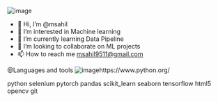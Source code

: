 
![image](https://user-images.githubusercontent.com/109984804/196717364-bcafa2e8-f58e-4063-b694-363c53e557d7.png)


- 👋 Hi, I’m @msahil
- 👀 I’m interested in Machine learning 
- 🌱 I’m currently learning Data Pipeline 
- 💞️ I’m looking to collaborate on ML projects  
- 📫 How to reach me msahil9511@gmail.com

@Languages and tools
![imagehttps://www.python.org/ ](https://user-images.githubusercontent.com/109984804/196719113-2343fb39-9500-4a3f-a889-1e8f9d46eb57.png)



python selenium pytorch pandas scikit_learn seaborn tensorflow html5 opencv git


<!---

msahil95/msahil95 is a ✨ special ✨ repository because its `README.md` (this file) appears on your GitHub profile.
You can click the Preview link to take a look at your changes.
--->
